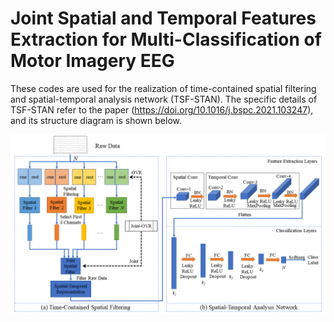 # Joint Spatial and Temporal Features Extraction for Multi-Classification of Motor Imagery EEG

These codes are used for the realization of time-contained spatial filtering and spatial-temporal analysis network (TSF-STAN). The specific details of TSF-STAN refer to the paper (https://doi.org/10.1016/j.bspc.2021.103247), and its structure diagram is shown below.

![image-20210831164048785](./pics/method.png)
